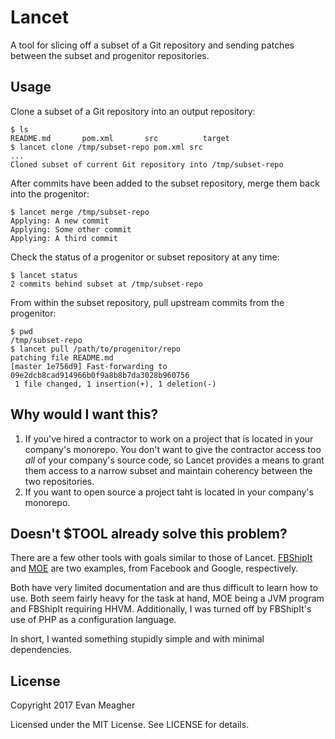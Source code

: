 # Lancet

A tool for slicing off a subset of a Git repository and sending
patches between the subset and progenitor repositories.

## Usage

Clone a subset of a Git repository into an output repository:

```
$ ls
README.md       pom.xml       src          target
$ lancet clone /tmp/subset-repo pom.xml src
...
Cloned subset of current Git repository into /tmp/subset-repo
```

After commits have been added to the subset repository, merge them
back into the progenitor:

```
$ lancet merge /tmp/subset-repo
Applying: A new commit
Applying: Some other commit
Applying: A third commit
```

Check the status of a progenitor or subset repository at any time:

```
$ lancet status
2 commits behind subset at /tmp/subset-repo
```

From within the subset repository, pull upstream commits from the
progenitor:

```
$ pwd
/tmp/subset-repo
$ lancet pull /path/to/progenitor/repo
patching file README.md
[master 1e756d9] Fast-forwarding to 09e2dcb8cad914966b0f9a8b8b7da3028b960756
 1 file changed, 1 insertion(+), 1 deletion(-)
```

## Why would I want this?

1. If you've hired a contractor to work on a project that is located
   in your company's monorepo. You don't want to give the contractor
   access too _all_ of your company's source code, so Lancet provides
   a means to grant them access to a narrow subset and maintain
   coherency between the two repositories.
2. If you want to open source a project taht is located in your
   company's monorepo.

## Doesn't $TOOL already solve this problem?

There are a few other tools with goals similar to those of
Lancet. [FBShipIt](https://github.com/facebook/fbshipit) and
[MOE](https://github.com/google/MOE) are two examples, from Facebook
and Google, respectively.

Both have very limited documentation and are thus difficult to learn
how to use. Both seem fairly heavy for the task at hand, MOE being a
JVM program and FBShipIt requiring HHVM. Additionally, I was turned
off by FBShipIt's use of PHP as a configuration language.

In short, I wanted something stupidly simple and with minimal
dependencies.

## License

Copyright 2017 Evan Meagher

Licensed under the MIT License. See LICENSE for details.
